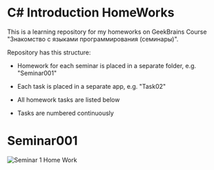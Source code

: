 ﻿# C# Introduction HomeWorks

This is a learning repository for my homeworks on GeekBrains Course "Знакомство с языками программирования (семинары)".

Repository has this structure:

* Homework for each seminar is placed in a separate folder, e.g. "Seminar001"

* Each task is placed in a separate app, e.g. "Task02"

* All homework tasks are listed below

* Tasks are numbered continuously
    
# Seminar001
![Seminar 1 Home Work](https://s60vlx.storage.yandex.net/rdisk/dce091bd5e374f8ba79cea1bc24af71072709caf6e54961ab4a0a7bffc187f37/6504607b/MmrzcZdFqBsuAaoM02nEu_oeN8AqHezp8NHMSETetSIlNm8TDBUrzKMd3SB4xq0khkpP7TBD88WJm3PsbPMgEQ==?uid=0&filename=S001HW.png&disposition=inline&hash=&limit=0&content_type=image%2Fpng&owner_uid=0&fsize=298832&hid=5d7d4b0de4ab0975e922524c130d1f39&media_type=image&tknv=v2&etag=17290e5bba8b23f3982679c195fd2b92&rtoken=IdIuh5jZjL2D&force_default=no&ycrid=na-d20b0811b99e6eb4cbdf2aa9b12b4b1c-downloader3e&ts=60566092cd4c0&s=4b50a0b7ce1161113bb51ffe5e42eb3ac22a79141a61c59c84faf50a5be7ce08&pb=U2FsdGVkX18U0vta40gDFzsF6XH-GxDl74MNi_cC-cgAhdCsS78g3-AEoDcUzUoLplQKyWGhr5QKhzJxAmqnhX8r4VKetWPawb1rhSoMqrc)